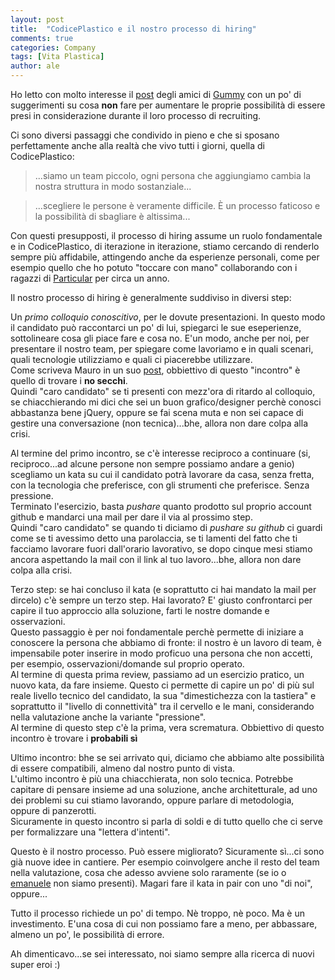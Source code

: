 ```yaml
---
layout: post
title:  "CodicePlastico e il nostro processo di hiring"
comments: true
categories: Company
tags: [Vita Plastica]
author: ale
---
```


Ho letto con molto interesse il [post](https://medium.com/@alekone/ciao-laureato-ecco-come-non-venire-mai-assunto-da-gummy-e-in-molti-altri-posti-f3d1b2aed52d) degli amici di [Gummy](http://gummyindustries.com/) con un po' di suggerimenti su cosa **non** fare per aumentare le proprie possibilità di essere presi in considerazione durante il loro processo di recruiting.

Ci sono diversi passaggi che condivido in pieno e che si sposano perfettamente anche alla realtà che vivo tutti i giorni, quella di CodicePlastico:

> ...siamo un team piccolo, ogni persona che aggiungiamo cambia la nostra struttura in modo sostanziale...

> ...scegliere le persone è veramente difficile. È un processo faticoso e la possibilità di sbagliare è altissima...

Con questi presupposti, il processo di hiring assume un ruolo fondamentale e in CodicePlastico, di iterazione in iterazione, stiamo cercando di renderlo sempre più affidabile, attingendo anche da esperienze personali, come per esempio quello che ho potuto "toccare con mano" collaborando con i ragazzi di [Particular](https://particular.net/) per circa un anno.

Il nostro processo di hiring è generalmente suddiviso in diversi step:

Un *primo colloquio conoscitivo*, per le dovute presentazioni. In questo modo il candidato può raccontarci un po' di lui, spiegarci le sue eseperienze, sottolineare cosa gli piace fare e cosa no. E'un modo, anche per noi, per presentare il nostro team, per spiegare come lavoriamo e in quali scenari, quali tecnologie utilizziamo e quali ci piacerebbe utilizzare.  
Come scriveva Mauro in un suo [post](http://blogs.ugidotnet.org/topics/archive/2015/11/24/colloqui-di-lavorohellipsi-maledizione-al-plurale-non-colloquio.aspx), obbiettivo di questo "incontro" è quello di trovare i **no secchi**.  
Quindi "caro candidato" se ti presenti con mezz'ora di ritardo al colloquio, se chiacchierando mi dici che sei un buon grafico/designer perchè conosci abbastanza bene jQuery, oppure se fai scena muta e non sei capace di gestire una conversazione (non tecnica)...bhe, allora non dare colpa alla crisi.

Al termine del primo incontro, se c'è interesse reciproco a continuare (si, reciproco...ad alcune persone non sempre possiamo andare a genio) scegliamo un kata su cui il candidato potrà lavorare da casa, senza fretta, con la tecnologia che preferisce, con gli strumenti che preferisce. Senza pressione.  
Terminato l'esercizio, basta _pushare_ quanto prodotto sul proprio account github e mandarci una mail per dare il via al prossimo step.  
Quindi "caro candidato" se quando ti diciamo di _pushare su github_ ci guardi come se ti avessimo detto una parolaccia, se ti lamenti del fatto che ti facciamo lavorare fuori dall'orario lavorativo, se dopo cinque mesi stiamo ancora aspettando la mail con il link al tuo lavoro...bhe, allora non dare colpa alla crisi.

Terzo step: se hai concluso il kata (e soprattutto ci hai mandato la mail per dircelo) c'è sempre un terzo step. Hai lavorato? E' giusto confrontarci per capire il tuo approccio alla soluzione, farti le nostre domande e osservazioni.  
Questo passaggio è per noi fondamentale perchè permette di iniziare a conoscere la persona che abbiamo di fronte: il nostro è un lavoro di team, è impensabile poter inserire in modo proficuo una persona che non accetti, per esempio, osservazioni/domande sul proprio operato.  
Al termine di questa prima review, passiamo ad un esercizio pratico, un nuovo kata, da fare insieme. Questo ci permette di capire un po' di più sul reale livello tecnico del candidato, la sua "dimestichezza con la tastiera" e soprattutto il "livello di connettività" tra il cervello e le mani, considerando nella valutazione anche la variante "pressione".  
Al termine di questo step c'è la prima, vera scrematura. Obbiettivo di questo incontro è trovare i **probabili sì**

Ultimo incontro: bhe se sei arrivato qui, diciamo che abbiamo alte possibilità di essere compatibili, almeno dal nostro punto di vista.  
L'ultimo incontro è più una chiacchierata, non solo tecnica. Potrebbe capitare di pensare insieme ad una soluzione, anche architetturale, ad uno dei problemi su cui stiamo lavorando, oppure parlare di metodologia, oppure di panzerotti.  
Sicuramente in questo incontro si parla di soldi e di tutto quello che ci serve per formalizzare una "lettera d'intenti".  

Questo è il nostro processo. Può essere migliorato? Sicuramente sì...ci sono già nuove idee in cantiere. Per esempio coinvolgere anche il resto del team nella valutazione, cosa che adesso avviene solo raramente (se io o [emanuele](http://ema.codiceplastico.com/) non siamo presenti). Magari fare il kata in pair con uno "di noi", oppure...

Tutto il processo richiede un po' di tempo. Nè troppo, nè poco. Ma è un investimento. E'una cosa di cui non possiamo fare a meno, per abbassare, almeno un po', le possibilità di errore.

Ah dimenticavo...se sei interessato, noi siamo sempre alla ricerca di nuovi super eroi :)